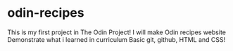 # odin-recipes
This is my first project in The Odin Project!
I will make Odin recipes website
Demonstrate what i learned in curriculum
Basic git,  github, HTML and CSS!